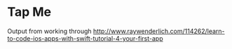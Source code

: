 # Tap Me

Output from working through http://www.raywenderlich.com/114262/learn-to-code-ios-apps-with-swift-tutorial-4-your-first-app
